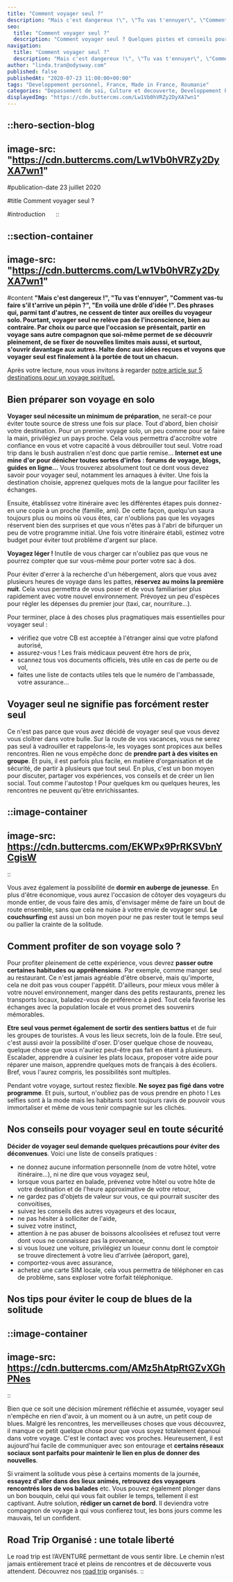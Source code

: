 ```yaml
---
title: "Comment voyager seul ?"
description: "Mais c'est dangereux !\", \"Tu vas t'ennuyer\", \"Comment vas-tu faire s'il t'arrive un pépin ?\", \"En voilà une drôle d'idée !\". Des phrases qui, parmi tant d'autres, ne cessent de tinter aux oreilles du voyageur solo. Pourtant, voyager seul ne relève pas de l'inconscience, bien au contraire. Par choix ou parce que l'occasion se présentait, partir en voyage sans autre compagnon que soi-même permet de se découvrir pleinement, de se fixer de nouvelles limites mais aussi, et surtout, s'ouvrir davantage aux autres. Halte donc aux idées reçues et voyons que voyager seul est finalement à la portée de tout un chacun."
seo:
  title: "Comment voyager seul ?"
  description: "Comment voyager seul ? Quelques pistes et conseils pour en faire une expérience enrichissante."
navigation:
  title: "Comment voyager seul ?"
  description: "Mais c'est dangereux !\", \"Tu vas t'ennuyer\", \"Comment vas-tu faire s'il t'arrive un pépin ?\", \"En voilà une drôle d'idée !\". Des phrases qui, parmi tant d'autres, ne cessent de tinter aux oreilles du voyageur solo. Pourtant, voyager seul ne relève pas de l'inconscience, bien au contraire. Par choix ou parce que l'occasion se présentait, partir en voyage sans autre compagnon que soi-même permet de se découvrir pleinement, de se fixer de nouvelles limites mais aussi, et surtout, s'ouvrir davantage aux autres. Halte donc aux idées reçues et voyons que voyager seul est finalement à la portée de tout un chacun."
author: "linda.tran@odysway.com"
published: false
publishedAt: "2020-07-23 11:00:00+00:00"
tags: "Developpement personnel, France, Made in France, Roumanie"
categories: "Depassement de soi, Culture et decouverte, Developpement Personnel, Blog"
displayedImg: "https://cdn.buttercms.com/Lw1Vb0hVRZy2DyXA7wn1"
---
```


::hero-section-blog
---
image-src: "https://cdn.buttercms.com/Lw1Vb0hVRZy2DyXA7wn1"
---
#publication-date
23 juillet 2020

#title
Comment voyager seul ?

#introduction
    
::

::section-container
---
image-src: "https://cdn.buttercms.com/Lw1Vb0hVRZy2DyXA7wn1"
---
#content
**"Mais c'est dangereux !", "Tu vas t'ennuyer", "Comment vas-tu faire s'il t'arrive un pépin ?", "En voilà une drôle d'idée !". Des phrases qui, parmi tant d'autres, ne cessent de tinter aux oreilles du voyageur solo. Pourtant, voyager seul ne relève pas de l'inconscience, bien au contraire. Par choix ou parce que l'occasion se présentait, partir en voyage sans autre compagnon que soi-même permet de se découvrir pleinement, de se fixer de nouvelles limites mais aussi, et surtout, s'ouvrir davantage aux autres. Halte donc aux idées reçues et voyons que voyager seul est finalement à la portée de tout un chacun.**

Après votre lecture, nous vous invitons à regarder [notre article sur 5 destinations pour un voyage spirituel.](https://odysway.com/top-5-destinations-voyage-spirituel)

## Bien préparer son voyage en solo

**Voyager seul nécessite un minimum de préparation**, ne serait-ce pour éviter toute source de stress une fois sur place. Tout d'abord, bien choisir votre destination. Pour un premier voyage solo, un peu comme pour se faire la main, privilégiez un pays proche. Cela vous permettra d'accroître votre confiance en vous et votre capacité à vous débrouiller tout seul. Votre road trip dans le bush australien n'est donc que partie remise... **Internet est une mine d'or pour dénicher toutes sortes d'infos : forums de voyage, blogs, guides en ligne…** Vous trouverez absolument tout ce dont vous devez savoir pour voyager seul, notamment les arnaques à éviter. Une fois la destination choisie, apprenez quelques mots de la langue pour faciliter les échanges.

Ensuite, établissez votre itinéraire avec les différentes étapes puis donnez-en une copie à un proche (famille, ami). De cette façon, quelqu'un saura toujours plus ou moins où vous êtes, car n'oublions pas que les voyages réservent bien des surprises et que vous n'êtes pas à l'abri de bifurquer un peu de votre programme initial. Une fois votre itinéraire établi, estimez votre budget pour éviter tout problème d'argent sur place.

**Voyagez léger !** Inutile de vous charger car n'oubliez pas que vous ne pourrez compter que sur vous-même pour porter votre sac à dos.

Pour éviter d'errer à la recherche d'un hébergement, alors que vous avez plusieurs heures de voyage dans les pattes, **réservez au moins la première nuit**. Cela vous permettra de vous poser et de vous familiariser plus rapidement avec votre nouvel environnement. Prévoyez un peu d'espèces pour régler les dépenses du premier jour (taxi, car, nourriture…).

Pour terminer, place à des choses plus pragmatiques mais essentielles pour voyager seul :

*   vérifiez que votre CB est acceptée à l'étranger ainsi que votre plafond autorisé,
*   assurez-vous ! Les frais médicaux peuvent être hors de prix,
*   scannez tous vos documents officiels, très utile en cas de perte ou de vol,
*   faites une liste de contacts utiles tels que le numéro de l'ambassade, votre assurance…

## Voyager seul ne signifie pas forcément rester seul

Ce n'est pas parce que vous avez décidé de voyager seul que vous devez vous cloîtrer dans votre bulle. Sur la route de vos vacances, vous ne serez pas seul à vadrouiller et rappelons-le, les voyages sont propices aux belles rencontres. Rien ne vous empêche donc de **prendre part à des visites en groupe**. Et puis, il est parfois plus facile, en matière d'organisation et de sécurité, de partir à plusieurs que tout seul. En plus, c'est un bon moyen pour discuter, partager vos expériences, vos conseils et de créer un lien social. Tout comme l'autostop ! Pour quelques km ou quelques heures, les rencontres ne peuvent qu'être enrichissantes.

::image-container
---
image-src: https://cdn.buttercms.com/EKWPx9PrRKSVbnYCgisW
---
::

Vous avez également la possibilité de **dormir en auberge de jeunesse**. En plus d'être économique, vous aurez l'occasion de côtoyer des voyageurs du monde entier, de vous faire des amis, d'envisager même de faire un bout de route ensemble, sans que cela ne nuise à votre envie de voyager seul. **Le couchsurfing** est aussi un bon moyen pour ne pas rester tout le temps seul ou pallier la crainte de la solitude.

## Comment profiter de son voyage solo ?  

Pour profiter pleinement de cette expérience, vous devrez **passer outre certaines habitudes ou appréhensions**. Par exemple, comme manger seul au restaurant. Ce n'est jamais agréable d'être observé, mais qu'importe, cela ne doit pas vous couper l'appétit. D'ailleurs, pour mieux vous mêler à votre nouvel environnement, manger dans des petits restaurants, prenez les transports locaux, baladez-vous de préférence à pied. Tout cela favorise les échanges avec la population locale et vous promet des souvenirs mémorables.

**Etre seul vous permet également de sortir des sentiers battus** et de fuir les groupes de touristes. A vous les lieux secrets, loin de la foule. Etre seul, c'est aussi avoir la possibilité d'oser. D'oser quelque chose de nouveau, quelque chose que vous n'auriez peut-être pas fait en étant à plusieurs. Escalader, apprendre à cuisiner les plats locaux, proposer votre aide pour réparer une maison, apprendre quelques mots de français à des écoliers. Bref, vous l'aurez compris, les possibilités sont multiples.

Pendant votre voyage, surtout restez flexible. **Ne soyez pas figé dans votre programme**. Et puis, surtout, n'oubliez pas de vous prendre en photo ! Les selfies sont à la mode mais les habitants sont toujours ravis de pouvoir vous immortaliser et même de vous tenir compagnie sur les clichés.   

## Nos conseils pour voyager seul en toute sécurité

**Décider de voyager seul demande quelques précautions pour éviter des déconvenues**. Voici une liste de conseils pratiques :  

*   ne donnez aucune information personnelle (nom de votre hôtel, votre itinéraire…), ni ne dire que vous voyagez seul,
*   lorsque vous partez en balade, prévenez votre hôtel ou votre hôte de votre destination et de l'heure approximative de votre retour,
*   ne gardez pas d'objets de valeur sur vous, ce qui pourrait susciter des convoitises,
*   suivez les conseils des autres voyageurs et des locaux,
*   ne pas hésiter à solliciter de l'aide,
*   suivez votre instinct,
*   attention à ne pas abuser de boissons alcoolisées et refusez tout verre dont vous ne connaissez pas la provenance,
*   si vous louez une voiture, privilégiez un loueur connu dont le comptoir se trouve directement à votre lieu d'arrivée (aéroport, gare),
*   comportez-vous avec assurance,
*   achetez une carte SIM locale, cela vous permettra de téléphoner en cas de problème, sans exploser votre forfait téléphonique.

## Nos tips pour éviter le coup de blues de la solitude

::image-container
---
image-src: https://cdn.buttercms.com/AMz5hAtpRtGZvXGhPNes
---
::

Bien que ce soit une décision mûrement réfléchie et assumée, voyager seul n'empêche en rien d'avoir, à un moment ou à un autre, un petit coup de blues. Malgré les rencontres, les merveilleuses choses que vous découvrez, il manque ce petit quelque chose pour que vous soyez totalement épanoui dans votre voyage. C'est le contact avec vos proches. Heureusement, il est aujourd'hui facile de communiquer avec son entourage et **certains réseaux sociaux sont parfaits pour maintenir le lien en plus de donner des nouvelles**.

Si vraiment la solitude vous pèse à certains moments de la journée, **essayez d'aller dans des lieux animés, retrouvez des voyageurs rencontrés lors de vos balades** etc. Vous pouvez également plonger dans un bon bouquin, celui qui vous fait oublier le temps, tellement il est captivant. Autre solution, **rédiger un carnet de bord**. Il deviendra votre compagnon de voyage à qui vous confierez tout, les bons jours comme les mauvais, tel un confident.

## Road Trip Organisé : une totale liberté

Le road trip est l’AVENTURE permettant de vous sentir libre. Le chemin n’est jamais entièrement tracé et pleins de rencontres et de découverte vous attendent. Découvrez nos [road trip](https://odysway.com/thematiques/road-trip-organise) organisés.
::
